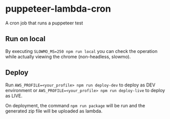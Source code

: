# puppeteer-lambda-cron
A cron job that runs a puppeteer test

## Run on local
By executing `SLOWMO_MS=250 npm run local` you can check the operation while actually viewing the chrome (non-headless, slowmo).

## Deploy
Run `AWS_PROFILE=<your_profile> npm run deploy-dev` to deploy as DEV environment or `AWS_PROFILE=<your_profile> npm run deploy-live` to deploy as LIVE.

On deployment, the command `npm run package` will be run and the generated zip file will be uploaded as lambda.